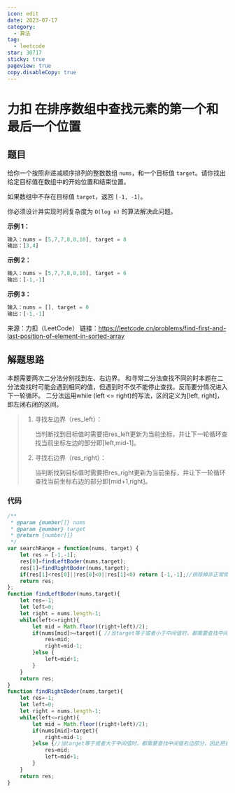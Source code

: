 ```yaml
---
icon: edit
date: 2023-07-17
category:
  - 算法
tag:
  - leetcode
star: 30717
sticky: true
pageview: true
copy.disableCopy: true
---
```


# 力扣 在排序数组中查找元素的第一个和最后一个位置

## 题目

给你一个按照非递减顺序排列的整数数组 `nums`，和一个目标值 `target`。请你找出给定目标值在数组中的开始位置和结束位置。

如果数组中不存在目标值 `target`，返回 `[-1, -1]`。

你必须设计并实现时间复杂度为 `O(log n)` 的算法解决此问题。
<!-- more -->
**示例 1：**

```js
输入：nums = [5,7,7,8,8,10], target = 8
输出：[3,4]
```

**示例 2：**

```js
输入：nums = [5,7,7,8,8,10], target = 6
输出：[-1,-1]
```

**示例 3：**

```js
输入：nums = [], target = 0
输出：[-1,-1]
```

来源：力扣（LeetCode）
链接：https://leetcode.cn/problems/find-first-and-last-position-of-element-in-sorted-array

## 解题思路

本题需要两次二分法分别找到左、右边界。
和寻常二分法查找不同的时本题在二分法查找时可能会遇到相同的值，但遇到时不仅不能停止查找，反而要分情况进入下一轮循环。
二分法运用while (left <= right)的写法，区间定义为[left, right]，即左闭右闭的区间。

> 1. 寻找左边界（res_left）：
>
>    当判断找到目标值时需要把res_left更新为当前坐标，并让下一轮循环查找当前坐标左边的部分即[left,mid-1]。
>
> 2. 寻找右边界（res_right）：
>
>    当判断找到目标值时需要把res_right更新为当前坐标，并让下一轮循环查找当前坐标右边的部分即[mid+1,right]。

### 代码

```javascript
/**
 * @param {number[]} nums
 * @param {number} target
 * @return {number[]}
 */
var searchRange = function(nums, target) {
    let res = [-1,-1];
    res[0]=findLeftBoder(nums,target);
    res[1]=findRightBoder(nums,target);
    if(res[1]<res[0]||res[0]<0||res[1]<0) return [-1,-1];//排除掉非正常情况。
    return res;
};
function findLeftBoder(nums,target){
    let res=-1;
    let left=0;
    let right = nums.length-1;
    while(left<=right){
        let mid = Math.floor((right+left)/2);
        if(nums[mid]>=target){ //当target等于或者小于中间值时，都需要查找中间值左边部分，因此把目标值等于和小于这两种情况放在一起。
            res=mid;
            right=mid-1;
        }else {
            left=mid+1;
        }
    }
    return res;
}
function findRightBoder(nums,target){
    let res=-1;
    let left=0;
    let right = nums.length-1;
    while(left<=right){
        let mid = Math.floor((right+left)/2);
        if(nums[mid]>target){
            right=mid-1;
        }else {//当target等于或者大于中间值时，都需要查找中间值右边部分，因此把目标值等于和大于这两种情况放在一起。
            res=mid;
            left=mid+1;
        }
    }
    return res;
}
```



